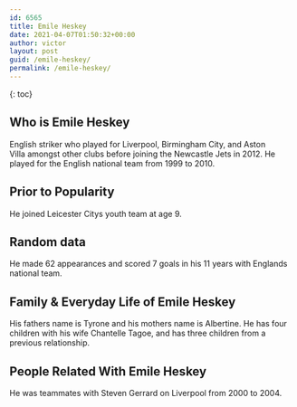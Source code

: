 ```yaml
---
id: 6565
title: Emile Heskey
date: 2021-04-07T01:50:32+00:00
author: victor
layout: post
guid: /emile-heskey/
permalink: /emile-heskey/
---
```



{: toc}


## Who is Emile Heskey



English striker who played for Liverpool, Birmingham City, and Aston Villa amongst other clubs before joining the Newcastle Jets in 2012. He played for the English national team from 1999 to 2010.

                
                
                
## Prior to Popularity



He joined Leicester Citys youth team at age 9.

                
                
                
## Random data



He made 62 appearances and scored 7 goals in his 11 years with Englands national team.

                
                
                
## Family & Everyday Life of Emile Heskey



His fathers name is Tyrone and his mothers name is Albertine. He has four children with his wife Chantelle Tagoe, and has three children from a previous relationship.

                
                
                
## People Related With Emile Heskey



He was teammates with Steven Gerrard on Liverpool from 2000 to 2004.

                
              
            
          
          
          